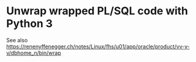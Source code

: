 # Unwrap wrapped PL/SQL code with Python 3

See also https://renenyffenegger.ch/notes/Linux/fhs/u01/app/oracle/product/vv-v-v/dbhome_n/bin/wrap
